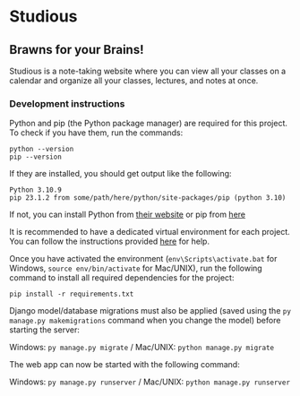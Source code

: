 # Studious

## Brawns for your Brains!

Studious is a note-taking website where you can view all your classes on a calendar and organize all your classes, lectures, and notes at once. 

### Development instructions

Python and pip (the Python package manager) are required for this project. To check if you have them,
run the commands:

```
python --version
pip --version
```

If they are installed, you should get output like the following:

```
Python 3.10.9
pip 23.1.2 from some/path/here/python/site-packages/pip (python 3.10)
```

If not, you can install Python from [their website](https://www.python.org/) or pip from [here](https://pypi.org/project/pip/)

It is recommended to have a dedicated virtual environment for each project. You can follow the instructions provided [here](https://www.w3schools.com/django/django_create_virtual_environment.php) for help.

Once you have activated the environment (`env\Scripts\activate.bat` for Windows, `source env/bin/activate` for Mac/UNIX), run the following command to install all required dependencies for the project:

```
pip install -r requirements.txt
```

Django model/database migrations must also be applied (saved using the `py manage.py makemigrations` command when you change the model) before starting the server:

Windows: `py manage.py migrate` / Mac/UNIX: `python manage.py migrate`

The web app can now be started with the following command:

Windows: `py manage.py runserver` / Mac/UNIX: `python manage.py runserver`
